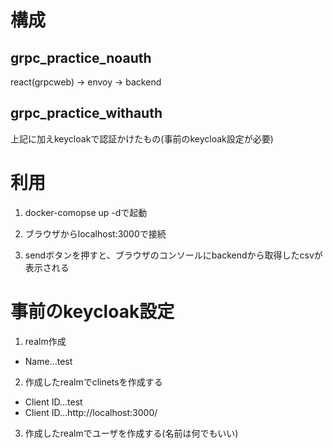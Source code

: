 # 構成
## grpc_practice_noauth
react(grpcweb) →  envoy → backend

## grpc_practice_withauth
上記に加えkeycloakで認証かけたもの(事前のkeycloak設定が必要)

# 利用
1. docker-comopse up -dで起動

2. ブラウザからlocalhost:3000で接続

3. sendボタンを押すと、ブラウザのコンソールにbackendから取得したcsvが表示される

# 事前のkeycloak設定
1. realm作成
  - Name…test

2. 作成したrealmでclinetsを作成する
  - Client ID…test
  - Client ID…http://localhost:3000/

3. 作成したrealmでユーザを作成する(名前は何でもいい)